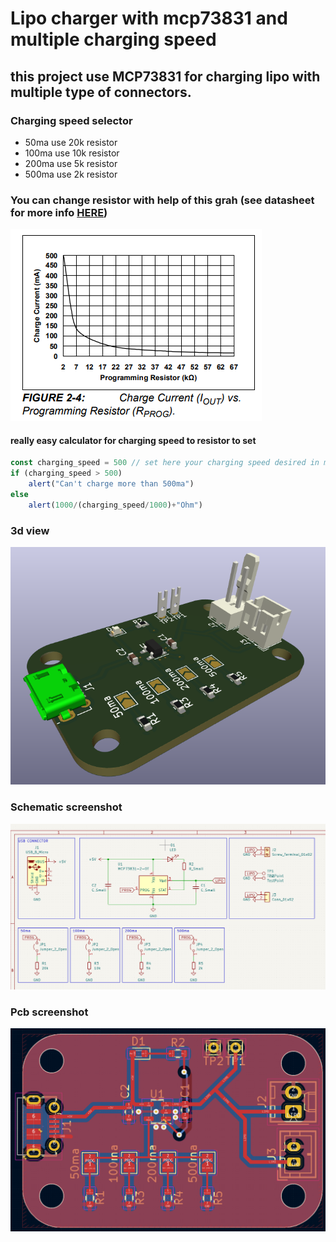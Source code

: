 # Lipo charger with mcp73831 and multiple charging speed

## this project use MCP73831 for charging lipo with multiple type of connectors.

### Charging speed selector
- 50ma use 20k resistor
- 100ma use 10k resistor
- 200ma use 5k resistor
- 500ma use 2k resistor
### You can change resistor with help of this grah (see datasheet for more info [HERE](https://ww1.microchip.com/downloads/en/DeviceDoc/MCP73831-Family-Data-Sheet-DS20001984H.pdf))
![3d](prog.png)

#### really easy calculator for charging speed to resistor to set
```javascript
const charging_speed = 500 // set here your charging speed desired in milliamps
if (charging_speed > 500) 
    alert("Can't charge more than 500ma")
else
    alert(1000/(charging_speed/1000)+"Ohm")
```

### 3d view
![3d](3d.png)

### Schematic screenshot
![schematic](schematic.png)

### Pcb screenshot
![pcb](pcb.png)
